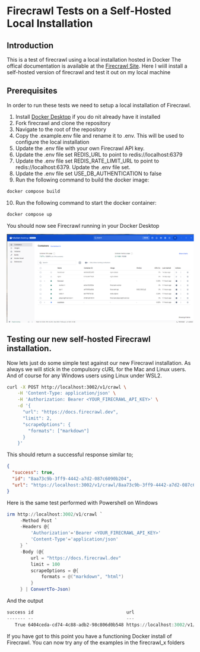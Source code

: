 # Firecrawl Tests on a Self-Hosted Local Installation

## Introduction
This is a test of firecrawl using a local installation hosted in Docker
The offical documentation is available at the [Firecrawl Site](https://docs.firecrawl.dev/introduction). 
Here I wiill install a self-hosted version of firecrawl and test it out on my local machine

## Prerequisites
In order to run these tests we need to setup a local installation of Firecrawl.

1. Install [Docker Desktop](https://www.docker.com/products/docker-desktop/) if you do nit already have it installed
2. Fork firecrawl and clone the repository
3. Navigate to the root of the repository
4. Copy the .example.env file and rename it to .env. This will be used to configure the local installation
5. Update the .env file with your own Firecrawl API key.
6. Update the .env file set REDIS_URL to point to redis://localhost:6379
7. Update the .env file set REDIS_RATE_LIMIT_URL to point to redis://localhost:6379. Update the .env file set.
8. Update the .env file set USE_DB_AUTHENTICATION to false
9. Run the following command to build the docker image:

```bash
docker compose build
```
10. Run the following command to start the docker container:

```bash
docker compose up
```

You should now see Firecrawl running in your Docker Desktop

![Docker Desktop](image.png)

## Testing our new self-hosted Firecrawl installation. 
Now lets just do some simple test against our new Firecrawl installation.
As always we will stick in the compulsory cURL for the Mac and Linux users. 
And of course for any Windows users using Linux under WSL2.

```bash
curl -X POST http://localhost:3002/v1/crawl \
    -H 'Content-Type: application/json' \
    -H 'Authorization: Bearer <YOUR_FIRECRAWL_API_KEY>' \
    -d '{
      "url": "https://docs.firecrawl.dev",
      "limit": 2,
      "scrapeOptions": {
        "formats": ["markdown"]
      }
    }'
```

This should return a successful response similar to;

```json
{
  "success": true,
  "id": "8aa73c9b-3ff9-4442-a7d2-087c6090b204",
  "url": "https://localhost:3002/v1/crawl/8aa73c9b-3ff9-4442-a7d2-087c6090b204"
}
```

Here is the same test performed with Powershell on Windows

```powershell
irm http://localhost:3002/v1/crawl `
     -Method Post `
     -Headers @{ 
         'Authorization'='Bearer <YOUR_FIRECRAWL_API_KEY>'
         'Content-Type'='application/json'
     } `
     -Body (@{
         url = "https://docs.firecrawl.dev"
         limit = 100
         scrapeOptions = @{
             formats = @("markdown", "html")
         }
     } | ConvertTo-Json)
```

And the output

```powershell
success id                                   url
------- --                                   ---
   True 6404ceda-cd74-4c88-adb2-98c806d0b548 https://localhost:3002/v1/crawl/6404ceda-cd74-4c88-adb2-98c806d0b548
```

If you have got to this point you have a functioning Docker install of Firecrawl.
You can now try any of the examples in the firecrawl_x folders